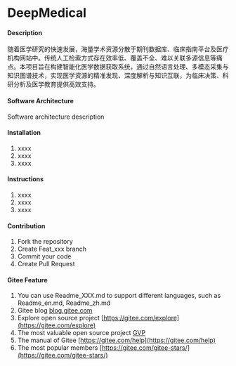 # DeepMedical

#### Description
随着医学研究的快速发展，海量学术资源分散于期刊数据库、临床指南平台及医疗机构网站中。传统人工检索方式存在效率低、覆盖不全、难以关联多源信息等痛点。本项目旨在构建智能化医学数据获取系统，通过自然语言处理、多模态采集与知识图谱技术，实现医学资源的精准发现、深度解析与知识互联，为临床决策、科研分析及医学教育提供高效支持。

#### Software Architecture
Software architecture description

#### Installation

1.  xxxx
2.  xxxx
3.  xxxx

#### Instructions

1.  xxxx
2.  xxxx
3.  xxxx

#### Contribution

1.  Fork the repository
2.  Create Feat_xxx branch
3.  Commit your code
4.  Create Pull Request


#### Gitee Feature

1.  You can use Readme\_XXX.md to support different languages, such as Readme\_en.md, Readme\_zh.md
2.  Gitee blog [blog.gitee.com](https://blog.gitee.com)
3.  Explore open source project [https://gitee.com/explore](https://gitee.com/explore)
4.  The most valuable open source project [GVP](https://gitee.com/gvp)
5.  The manual of Gitee [https://gitee.com/help](https://gitee.com/help)
6.  The most popular members  [https://gitee.com/gitee-stars/](https://gitee.com/gitee-stars/)

